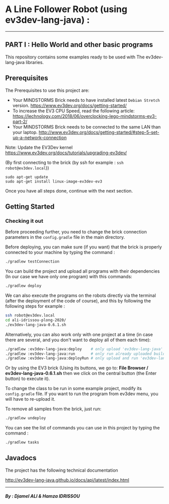 # A Line Follower Robot (using ev3dev-lang-java) :
___
## PART I : Hello World and other basic programs

This repository contains some examples ready to be used with
The ev3dev-lang-java libraries.

## Prerequisites

The Prerequisites to use this project are:

- Your MINDSTORMS Brick needs to have installed latest `Debian Stretch` version. https://www.ev3dev.org/docs/getting-started/
- To increase the EV3 CPU Speed, read the following article: https://lechnology.com/2018/06/overclocking-lego-mindstorms-ev3-part-2/
- Your MINDSTORMS Brick needs to be connected to the same LAN than your laptop. http://www.ev3dev.org/docs/getting-started/#step-5-set-up-a-network-connection

Note: Update the EV3Dev kernel
https://www.ev3dev.org/docs/tutorials/upgrading-ev3dev/

(By first connecting to the brick (by ssh for example : ``` ssh robot@ev3dev.local ```))

```
sudo apt-get update
sudo apt-get install linux-image-ev3dev-ev3
```

Once you have all steps done, continue with the next section.

## Getting Started
### Checking it out

Before proceeding further, you need to change the brick connection parameters
in the `config.gradle` file in the main directory.

Before deploying, you can make sure (if you want) that the brick is properly connected to your machine by typing the command :

```sh
./gradlew testConnection
```


You can build the project and upload all programs with their dependencies (In our case we have only one program) with this commands:

```sh
./gradlew deploy
```


We can also execute the programs on the robots directly via the terminal (after the deployment of the code of course), and this by following the following steps for example :
```sh
ssh robot@ev3dev.local
cd ali-idrissou-plong-2020/
./ev3dev-lang-java-0.6.1.sh 
```

Alternatively, you can also work only with one project at a time
(in case there are several, and you don't want to deploy all of them each time):
```sh
./gradlew :ev3dev-lang-java:deploy    # only upload 'ev3dev-lang-java' project
./gradlew :ev3dev-lang-java:run       # only run already uploaded build of 'ev3dev-lang-java' project
./gradlew :ev3dev-lang-java:deployRun # only upload and run 'ev3dev-lang-java' project
```

Or by using the EV3 brick (Using its buttons, we go to: **File Browser / ev3dev-lang-java-0.6.1.sh** then we click on the central button (the Enter button) to execute it).

To change the class to be run in some example project, modify its `config.gradle` file.
If you want to run the program from ev3dev menu, you will have to re-upload it.

To remove all samples from the brick, just run:
```sh
./gradlew undeploy
```

You can see the list of commands you can use in this project by typing the command :

```sh
./gradlew tasks
```

## Javadocs

The project has the following technical documentation

http://ev3dev-lang-java.github.io/docs/api/latest/index.html


___
##### By : Djamel ALI & Hamza IDRISSOU


